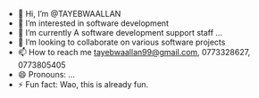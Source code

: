 - 👋 Hi, I’m @TAYEBWAALLAN
- 👀 I’m interested in software development
- 🌱 I’m currently A software development support staff ...
- 💞️ I’m looking to collaborate on various software projects
- 📫 How to reach me tayebwaallan99@gmail.com, 0773328627, 0773805405
- 😄 Pronouns: ...
- ⚡ Fun fact: Wao, this is already fun.

<!---
TAYEBWAALLAN/TAYEBWAALLAN is a ✨ special ✨ repository because its `README.md` (this file) appears on your GitHub profile.
You can click the Preview link to take a look at your changes.
--->
